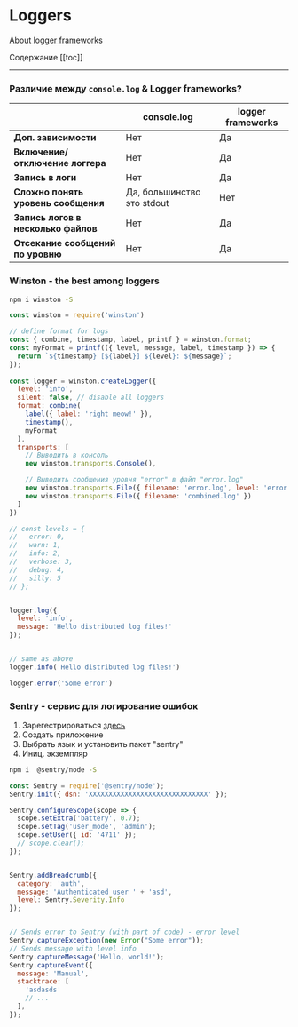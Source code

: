 # Loggers

[About logger frameworks](https://www.coreycleary.me/should-you-use-a-logging-framework-or-console-log-in-node/)

Содержание
[[toc]]

--- 

### Различие между `console.log` & Logger frameworks?

|                                 | console.log                | logger frameworks |
|---------------------------------|----------------------------|-------------------|
| **Доп. зависимости**                | Нет                        | Да                |
| **Включение/отключение логгера**    | Нет                        | Да                |
| **Запись в логи**                   | Нет                        | Да                |
| **Сложно понять уровень сообщения** | Да, большинство это stdout | Нет               |
| **Запись логов в несколько файлов** | Нет                        | Да                |
| **Отсекание сообщений по уровню**   | Нет                        | Да                |


### Winston - the best among loggers
```sh
npm i winston -S
```

```js
const winston = require('winston')

// define format for logs 
const { combine, timestamp, label, printf } = winston.format;
const myFormat = printf(({ level, message, label, timestamp }) => {
  return `${timestamp} [${label}] ${level}: ${message}`;
});
 
const logger = winston.createLogger({
  level: 'info',
  silent: false, // disable all loggers
  format: combine(
    label({ label: 'right meow!' }),
    timestamp(),
    myFormat
  ),
  transports: [
    // Выводить в консоль
    new winston.transports.Console(), 

    // Выводить сообщения уровня "error" в файл "error.log"
    new winston.transports.File({ filename: 'error.log', level: 'error' }), 
    new winston.transports.File({ filename: 'combined.log' })
  ]
})

// const levels = { 
//   error: 0, 
//   warn: 1, 
//   info: 2, 
//   verbose: 3, 
//   debug: 4, 
//   silly: 5 
// };


logger.log({
  level: 'info',
  message: 'Hello distributed log files!'
});


// same as above
logger.info('Hello distributed log files!')

logger.error('Some error')
```


### Sentry - сервис для логирование ошибок
1. Зарегестрироваться [здесь]()
2. Создать приложение 
3. Выбрать язык и установить пакет "sentry"
4. Иниц. экземпляр

```sh
npm i  @sentry/node -S
```

```js
const Sentry = require('@sentry/node');
Sentry.init({ dsn: 'XXXXXXXXXXXXXXXXXXXXXXXXXXXXXX' });

Sentry.configureScope(scope => {
  scope.setExtra('battery', 0.7);
  scope.setTag('user_mode', 'admin');
  scope.setUser({ id: '4711' });
  // scope.clear();
});


Sentry.addBreadcrumb({
  category: 'auth',
  message: 'Authenticated user ' + 'asd',
  level: Sentry.Severity.Info
});


// Sends error to Sentry (with part of code) - error level
Sentry.captureException(new Error("Some error"));
// Sends message with level info
Sentry.captureMessage('Hello, world!');
Sentry.captureEvent({
  message: 'Manual',
  stacktrace: [
    'asdasds'
    // ...
  ],
});
```